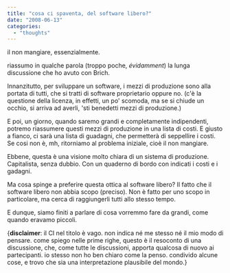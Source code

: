 ```yaml
---
title: "cosa ci spaventa, del software libero?"
date: "2008-06-13"
categories: 
  - "thoughts"
---
```


il non mangiare, essenzialmente.

riassumo in qualche parola (troppo poche, _évidamment_) la lunga discussione che ho avuto con Brich.

Innanzitutto, per sviluppare un software, i mezzi di produzione sono alla portata di tutti, che si tratti di software proprietario oppure no. (c'è la questione della licenza, in effetti, un po' scomoda, ma se si chiude un occhio, si arriva ad averli, 'sti benedetti mezzi di produzione.)

E poi, un giorno, quando saremo grandi e completamente indipendenti, potremo riassumere questi mezzi di produzione in una lista di costi. E giusto a fianco, ci sarà una lista di guadagni, che permetterà di seppellire i costi. Se cosi non è, mh, ritorniamo al problema iniziale, cioè il non mangiare.

Ebbene, questa è una visione molto chiara di un sistema di produzione. Capitalista, senza dubbio. Con un quaderno di bordo con indicati i costi e i gadagni.

Ma cosa spinge a preferire questa ottica al software libero? Il fatto che il software libero non abbia scopo (preciso). Non è fatto per uno scopo in particolare, ma cerca di raggiungerli tutti allo stesso tempo.

E dunque, siamo finiti a parlare di cosa vorremmo fare da grandi, come quando eravamo piccoli.

{**disclaimer**: il CI nel titolo è vago. non indica né me stesso né il mio modo di pensare. come spiego nelle prime righe, questo è il resoconto di una discussione, che, come tutte le discussioni, apporta qualcosa di nuovo ai partecipanti. io stesso non ho ben chiaro come la penso. condivido alcune cose, e trovo che sia una interpretazione plausibile del mondo.}
